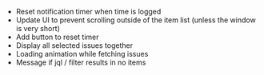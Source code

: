 * Reset notification timer when time is logged
* Update UI to prevent scrolling outside of the item list (unless the window is very short)
* Add button to reset timer
* Display all selected issues together
* Loading animation while fetching issues
* Message if jql / filter results in no items